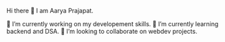  Hi there 👋 I am Aarya Prajapat.

 🔭 I’m currently working on my developement skills.
 🌱 I’m currently learning backend and DSA.
 👯 I’m looking to collaborate on webdev projects.

